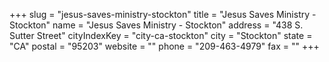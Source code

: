 +++
slug = "jesus-saves-ministry-stockton"
title = "Jesus Saves Ministry - Stockton"
name = "Jesus Saves Ministry - Stockton"
address = "438 S. Sutter Street"
cityIndexKey = "city-ca-stockton"
city = "Stockton"
state = "CA"
postal = "95203"
website = ""
phone = "209-463-4979"
fax = ""
+++
